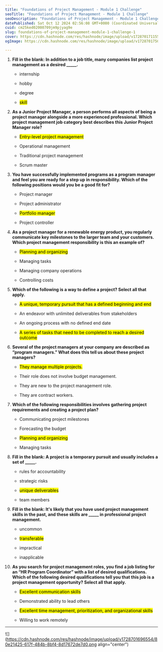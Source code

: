 ```yaml
---
title: "Foundations of Project Management - Module 1 Challenge"
seoTitle: "Foundations of Project Management - Module 1 Challenge"
seoDescription: "Foundations of Project Management - Module 1 Challenge"
datePublished: Sat Oct 12 2024 02:56:08 GMT+0000 (Coordinated Universal Time)
cuid: cm25ked02000709jm9pjyag9e
slug: foundations-of-project-management-module-1-challenge-1
cover: https://cdn.hashnode.com/res/hashnode/image/upload/v1728701711559/6230de5d-b0db-425f-9940-52c5a5da81bf.png
ogImage: https://cdn.hashnode.com/res/hashnode/image/upload/v1728701750013/86434baf-e4fa-45dd-8e45-bf79bcf0f1af.png

---
```


1. **Fill in the blank: In addition to a job title, many companies list project management as a desired \_\_\_\_\_.**
    
    * internship
        
    * hobby
        
    * degree
        
    * <mark>skill</mark>
        
2. **As a Junior Project Manager, a person performs all aspects of being a project manager alongside a more experienced professional. Which project management job category best describes this Junior Project Manager role?**
    
    * <mark>Entry-level project management</mark>
        
    * Operational management
        
    * Traditional project management
        
    * Scrum master
        
3. **You have successfully implemented programs as a program manager and feel you are ready for a step up in responsibility. Which of the following positions would you be a good fit for?**
    
    * Project manager
        
    * Project administrator
        
    * <mark>Portfolio manager</mark>
        
    * Project controller
        
4. **As a project manager for a renewable energy product, you regularly communicate key milestones to the larger team and your customers. Which project management responsibility is this an example of?**
    
    * <mark>Planning and organizing</mark>
        
    * Managing tasks
        
    * Managing company operations
        
    * Controlling costs
        
5. **Which of the following is a way to define a project? Select all that apply.**
    
    * <mark>A unique, temporary pursuit that has a defined beginning and end</mark>
        
    * An endeavor with unlimited deliverables from stakeholders
        
    * An ongoing process with no defined end date
        
    * <mark>A series of tasks that need to be completed to reach a desired outcome</mark>
        
6. **Several of the project managers at your company are described as “program managers.” What does this tell us about these project managers?**
    
    * <mark>They manage multiple projects.</mark>
        
    * Their role does not involve budget management.
        
    * They are new to the project management role.
        
    * They are contract workers.
        
7. **Which of the following responsibilities involves gathering project requirements and creating a project plan?**
    
    * Communicating project milestones
        
    * Forecasting the budget
        
    * <mark>Planning and organizing</mark>
        
    * Managing tasks
        
8. **Fill in the blank: A project is a temporary pursuit and usually includes a set of \_\_\_\_\_.**
    
    * rules for accountability
        
    * strategic risks
        
    * <mark>unique deliverables</mark>
        
    * team members
        
9. **Fill in the blank: It's likely that you have used project management skills in the past, and these skills are \_\_\_\_\_ in professional project management.**
    
    * uncommon
        
    * <mark>transferable</mark>
        
    * impractical
        
    * inapplicable
        
10. **As you search for project management roles, you find a job listing for an “HR Program Coordinator” with a list of desired qualifications. Which of the following desired qualifications tell you that this job is a project management opportunity? Select all that apply.**
    
    * <mark>Excellent communication skills</mark>
        
    * Demonstrated ability to lead others
        
    * <mark>Excellent time management, prioritization, and organizational skills</mark>
        
    * Willing to work remotely
        

---

![](https://cdn.hashnode.com/res/hashnode/image/upload/v1728701696554/80e21425-617f-484b-8bf4-8d17672de7d0.png align="center")